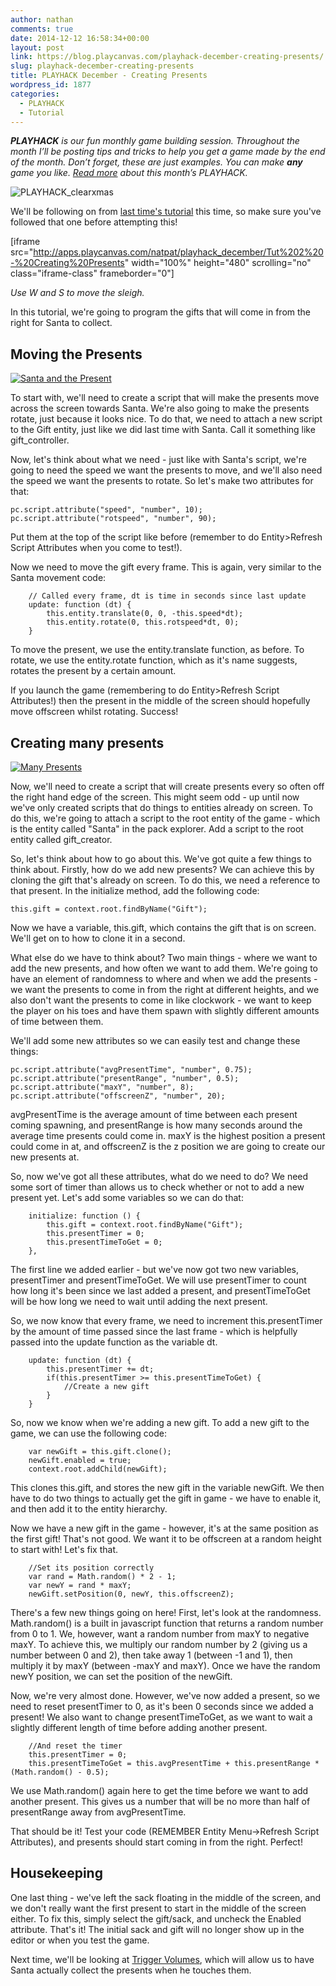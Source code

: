 ```yaml
---
author: nathan
comments: true
date: 2014-12-12 16:58:34+00:00
layout: post
link: https://blog.playcanvas.com/playhack-december-creating-presents/
slug: playhack-december-creating-presents
title: PLAYHACK December - Creating Presents
wordpress_id: 1877
categories:
  - PLAYHACK
  - Tutorial
---
```


_**PLAYHACK** is our fun monthly game building session. Throughout the month I’ll be posting tips and tricks to help you get a game made by the end of the month. Don’t forget, these are just examples. You can make **any** game you like. [Read more](https://blog.playcanvas.com/playhack-december-jolly-santa/) about this month’s PLAYHACK._

![PLAYHACK_clearxmas](https://blog.playcanvas.com/wp-content/uploads/2014/12/PLAYHACK_clearxmas.jpg)

We'll be following on from [last time's tutorial](https://blog.playcanvas.com/playhack-december-player-character/) this time, so make sure you've followed that one before attempting this!

<!-- more -->

[iframe src="http://apps.playcanvas.com/natpat/playhack_december/Tut%202%20-%20Creating%20Presents" width="100%" height="480" scrolling="no" class="iframe-class" frameborder="0"]

_Use W and S to move the sleigh._

In this tutorial, we're going to program the gifts that will come in from the right for Santa to collect.

## Moving the Presents

[![Santa and the Present](https://blog.playcanvas.com/wp-content/uploads/2014/12/Screen-Shot-2014-11-24-at-15.45.46.png)](https://blog.playcanvas.com/wp-content/uploads/2014/12/Screen-Shot-2014-11-24-at-15.45.46.png)

To start with, we'll need to create a script that will make the presents move across the screen towards Santa. We're also going to make the presents rotate, just because it looks nice. To do that, we need to attach a new script to the Gift entity, just like we did last time with Santa. Call it something like gift_controller.

Now, let's think about what we need - just like with Santa's script, we're going to need the speed we want the presents to move, and we'll also need the speed we want the presents to rotate. So let's make two attributes for that:

    pc.script.attribute("speed", "number", 10);
    pc.script.attribute("rotspeed", "number", 90);

Put them at the top of the script like before (remember to do Entity>Refresh Script Attributes when you come to test!).

Now we need to move the gift every frame. This is again, very similar to the Santa movement code:

        // Called every frame, dt is time in seconds since last update
        update: function (dt) {
            this.entity.translate(0, 0, -this.speed*dt);
            this.entity.rotate(0, this.rotspeed*dt, 0);
        }

To move the present, we use the entity.translate function, as before. To rotate, we use the entity.rotate function, which as it's name suggests, rotates the present by a certain amount.

If you launch the game (remembering to do Entity>Refresh Script Attributes!) then the present in the middle of the screen should hopefully move offscreen whilst rotating. Success!

## Creating many presents

[![Many Presents](https://blog.playcanvas.com/wp-content/uploads/2014/12/Screen-Shot-2014-11-24-at-15.58.42.png)](https://blog.playcanvas.com/wp-content/uploads/2014/12/Screen-Shot-2014-11-24-at-15.58.42.png)

Now, we'll need to create a script that will create presents every so often off the right hand edge of the screen. This might seem odd - up until now we've only created scripts that do things to entities already on screen. To do this, we're going to attach a script to the root entity of the game - which is the entity called "Santa" in the pack explorer. Add a script to the root entity called gift_creator.

So, let's think about how to go about this. We've got quite a few things to think about. Firstly, how do we add new presents? We can achieve this by cloning the gift that's already on screen. To do this, we need a reference to that present. In the initialize method, add the following code:

    this.gift = context.root.findByName("Gift");

Now we have a variable, this.gift, which contains the gift that is on screen. We'll get on to how to clone it in a second.

What else do we have to think about? Two main things - where we want to add the new presents, and how often we want to add them. We're going to have an element of randomness to where and when we add the presents - we want the presents to come in from the right at different heights, and we also don't want the presents to come in like clockwork - we want to keep the player on his toes and have them spawn with slightly different amounts of time between them.

We'll add some new attributes so we can easily test and change these things:

    pc.script.attribute("avgPresentTime", "number", 0.75);
    pc.script.attribute("presentRange", "number", 0.5);
    pc.script.attribute("maxY", "number", 8);
    pc.script.attribute("offscreenZ", "number", 20);

avgPresentTime is the average amount of time between each present coming spawning, and presentRange is how many seconds around the average time presents could come in. maxY is the highest position a present could come in at, and offscreenZ is the z position we are going to create our new presents at.

So, now we've got all these attributes, what do we need to do? We need some sort of timer than allows us to check whether or not to add a new present yet. Let's add some variables so we can do that:

        initialize: function () {
            this.gift = context.root.findByName("Gift");
            this.presentTimer = 0;
            this.presentTimeToGet = 0;
        },

The first line we added earlier - but we've now got two new variables, presentTimer and presentTimeToGet. We will use presentTimer to count how long it's been since we last added a present, and presentTimeToGet will be how long we need to wait until adding the next present.

So, we now know that every frame, we need to increment this.presentTimer by the amount of time passed since the last frame - which is helpfully passed into the update function as the variable dt.

        update: function (dt) {
            this.presentTimer += dt;
            if(this.presentTimer >= this.presentTimeToGet) {
                //Create a new gift
            }
        }

So, now we know when we're adding a new gift. To add a new gift to the game, we can use the following code:

        var newGift = this.gift.clone();
        newGift.enabled = true;
        context.root.addChild(newGift);

This clones this.gift, and stores the new gift in the variable newGift. We then have to do two things to actually get the gift in game - we have to enable it, and then add it to the entity hierarchy.

Now we have a new gift in the game - however, it's at the same position as the first gift! That's not good. We want it to be offscreen at a random height to start with! Let's fix that.

        //Set its position correctly
        var rand = Math.random() * 2 - 1;
        var newY = rand * maxY;
        newGift.setPosition(0, newY, this.offscreenZ);

There's a few new things going on here! First, let's look at the randomness. Math.random() is a built in javascript function that returns a random number from 0 to 1. We, however, want a random number from maxY to negative maxY. To achieve this, we multiply our random number by 2 (giving us a number between 0 and 2), then take away 1 (between -1 and 1), then multiply it by maxY (between -maxY and maxY). Once we have the random newY position, we can set the position of the newGift.

Now, we're very almost done. However, we've now added a present, so we need to reset presentTimer to 0, as it's been 0 seconds since we added a present! We also want to change presentTimeToGet, as we want to wait a slightly different length of time before adding another present.

        //And reset the timer
        this.presentTimer = 0;
        this.presentTimeToGet = this.avgPresentTime + this.presentRange * (Math.random() - 0.5);

We use Math.random() again here to get the time before we want to add another present. This gives us a number that will be no more than half of presentRange away from avgPresentTime.

That should be it! Test your code (REMEMBER Entity Menu->Refresh Script Attributes), and presents should start coming in from the right. Perfect!

## Housekeeping

One last thing - we've left the sack floating in the middle of the screen, and we don't really want the first present to start in the middle of the screen either. To fix this, simply select the gift/sack, and uncheck the Enabled attribute. That's it! The initial sack and gift will no longer show up in the editor or when you test the game.

Next time, we'll be looking at [Trigger Volumes](https://developer.playcanvas.com/tutorials/collision-and-triggers/), which will allow us to have Santa actually collect the presents when he touches them.
